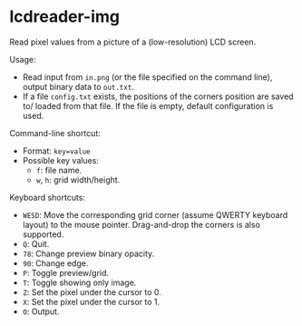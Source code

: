 # lcdreader-img

Read pixel values from a picture of a (low-resolution) LCD screen.

Usage:
* Read input from `in.png` (or the file specified on the command line),
  output binary data to `out.txt`.
* If a file `config.txt` exists, the positions of the corners position are saved to/
  loaded from that file. If the file is empty, default configuration is used.

Command-line shortcut:
* Format: `key=value`
* Possible key values:
    * `f`: file name.
	* `w`, `h`: grid width/height.

Keyboard shortcuts:

* `WESD`: Move the corresponding grid corner (assume QWERTY keyboard layout) to the
  mouse pointer. Drag-and-drop the corners is also supported.
* `Q`: Quit.
* `78`: Change preview binary opacity.
* `90`: Change edge.
* `P`: Toggle preview/grid.
* `T`: Toggle showing only image.
* `Z`: Set the pixel under the cursor to 0.
* `X`: Set the pixel under the cursor to 1.
* `O`: Output.
